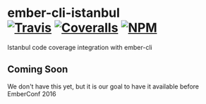 [ci-img]: https://img.shields.io/travis/ciena-blueplanet/ember-cli-istanbul.svg "Travis CI Build Status"
[ci-url]: https://travis-ci.org/ciena-blueplanet/ember-cli-istanbul

[cov-img]: https://img.shields.io/coveralls/ciena-blueplanet/ember-cli-istanbul.svg "Coveralls Code Coverage"
[cov-url]: https://coveralls.io/github/ciena-blueplanet/ember-cli-istanbul

[npm-img]: https://img.shields.io/npm/v/ember-cli-istanbul.svg "NPM Version"
[npm-url]: https://www.npmjs.com/package/ember-cli-istanbul

# ember-cli-istanbul <br /> [![Travis][ci-img]][ci-url] [![Coveralls][cov-img]][cov-url] [![NPM][npm-img]][npm-url]
Istanbul code coverage integration with ember-cli

## Coming Soon
We don't have this yet, but it is our goal to have it available before EmberConf 2016
